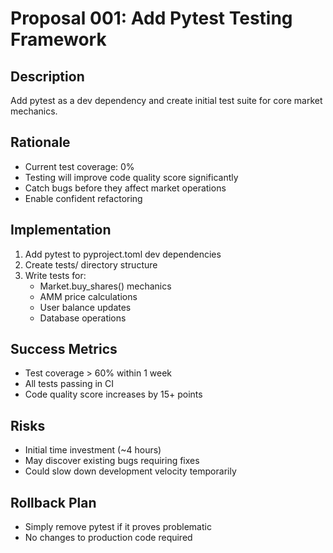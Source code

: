 # Proposal 001: Add Pytest Testing Framework

## Description
Add pytest as a dev dependency and create initial test suite for core market mechanics.

## Rationale
- Current test coverage: 0%
- Testing will improve code quality score significantly
- Catch bugs before they affect market operations
- Enable confident refactoring

## Implementation
1. Add pytest to pyproject.toml dev dependencies
2. Create tests/ directory structure
3. Write tests for:
   - Market.buy_shares() mechanics
   - AMM price calculations
   - User balance updates
   - Database operations

## Success Metrics
- Test coverage > 60% within 1 week
- All tests passing in CI
- Code quality score increases by 15+ points

## Risks
- Initial time investment (~4 hours)
- May discover existing bugs requiring fixes
- Could slow down development velocity temporarily

## Rollback Plan
- Simply remove pytest if it proves problematic
- No changes to production code required